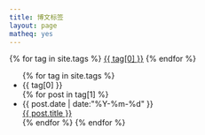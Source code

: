 ```yaml
---
title: 博文标签
layout: page
matheq: yes
---
```


<div id='tag_cloud'>
{% for tag in site.tags %}
<a href="#{{ tag[0] }}" title="{{ tag[0] }}" rel="{{ tag[1].size }}">{{ tag[0] }}</a>
{% endfor %}
</div>

<ul class="listing">
{% for tag in site.tags %}
  <li class="listing-seperator" id="{{ tag[0] }}">{{ tag[0] }}</li>
{% for post in tag[1] %}
<li class="listing-item">                                                                                             
<div class="item">
<div class="date" > <time datetime="{{ post.date | date:"%Y-%m-%d" }}">{{ post.date | date:"%Y-%m-%d" }}</time></div>
<div class="title" > <a href="{{ site.url }}{{ post.url }}" title="{{ post.title }}">{{ post.title }}</a></div>
</div>
</li>
{% endfor %}
{% endfor %}
</ul>

<script src="/media/js/jquery.tagcloud.js" type="text/javascript" charset="utf-8"></script> 
<script language="javascript">
$.fn.tagcloud.defaults = {
    size: {start: 1, end: 1, unit: 'em'},
      color: {start: '#888888', end: '#0000ff'}
};

$(function () {
    $('#tag_cloud a').tagcloud();
});
</script>
